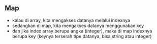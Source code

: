 ## Map

- kalau di array, kita mengakses datanya melalui indexnya
- sedangkan di map, kita mengakses datanya menggunakan key
- dan jika index array berupa angka (integer), maka di map indexnya berupa key (keynya terserah tipe datanya, bisa string atau integer)
